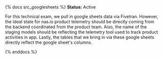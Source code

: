 {% docs src_googlesheets %}
**Status:** Active

For this technical exam, we pull in google sheets data via Fivetran. However, the ideal state for nas.io product telemetry should be directly
coming from the backend coordinated from the product team. Also, the name of the staging models should be reflecting the telemetry tool
used to track product activities in app. Lastly, the tables that we bring in via these google sheets directly reflect the google sheet's columns.

{% enddocs %}